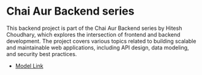 # Chai Aur Backend series

This backend project is part of the Chai Aur Backend series by Hitesh Choudhary, which explores the intersection of frontend and backend development.
The project covers various topics related to building scalable and maintainable web applications, including API design, data modeling, and security best practices. 

- [Model Link](https://app.eraser.io/workspace/YtPqZ1VogxGy1jzIDkzj)